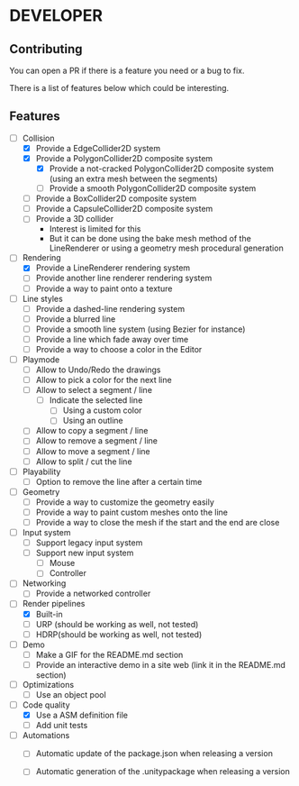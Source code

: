# DEVELOPER

## Contributing

You can open a PR if there is a feature you need or a bug to fix.

There is a list of features below which could be interesting.

## Features

- [ ] Collision
  - [x] Provide a EdgeCollider2D system
  - [x] Provide a PolygonCollider2D composite system
    - [x] Provide a not-cracked PolygonCollider2D composite system (using an extra mesh between the segments)
    - [ ] Provide a smooth PolygonCollider2D composite system
  - [ ] Provide a BoxCollider2D composite system
  - [ ] Provide a CapsuleCollider2D composite system
  - [ ] Provide a 3D collider
    - Interest is limited for this
    - But it can be done using the bake mesh method of the LineRenderer or using a geometry mesh procedural generation

- [ ] Rendering
  - [x] Provide a LineRenderer rendering system
  - [ ] Provide another line renderer rendering system
  - [ ] Provide a way to paint onto a texture

- [ ] Line styles
  - [ ] Provide a dashed-line rendering system
  - [ ] Provide a blurred line
  - [ ] Provide a smooth line system (using Bezier for instance)
  - [ ] Provide a line which fade away over time
  - [ ] Provide a way to choose a color in the Editor

- [ ] Playmode
  - [ ] Allow to Undo/Redo the drawings
  - [ ] Allow to pick a color for the next line
  - [ ] Allow to select a segment / line
    - [ ] Indicate the selected line
      - [ ] Using a custom color
      - [ ] Using an outline
  - [ ] Allow to copy a segment / line
  - [ ] Allow to remove a segment / line
  - [ ] Allow to move a segment / line
  - [ ] Allow to split / cut the line

- [ ] Playability
  - [ ] Option to remove the line after a certain time

- [ ] Geometry
  - [ ] Provide a way to customize the geometry easily
  - [ ] Provide a way to paint custom meshes onto the line
  - [ ] Provide a way to close the mesh if the start and the end are close

- [ ] Input system
  - [ ] Support legacy input system
  - [ ] Support new input system
    - [ ] Mouse
    - [ ] Controller

- [ ] Networking
  - [ ] Provide a networked controller

- [ ] Render pipelines
  - [x] Built-in
  - [ ] URP (should be working as well, not tested)
  - [ ] HDRP(should be working as well, not tested)

- [ ] Demo
  - [ ] Make a GIF for the README.md section
  - [ ] Provide an interactive demo in a site web (link it in the README.md section)

- [ ] Optimizations
  - [ ] Use an object pool

- [ ] Code quality
  - [x] Use a ASM definition file
  - [ ] Add unit tests

- [ ] Automations
  - [ ] Automatic update of the package.json when releasing a version
  - [ ] Automatic generation of the .unitypackage when releasing a version

